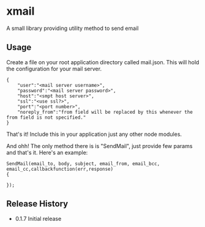 xmail
=====

A small library providing utility method to send email

## Usage

Create a file on your root application directory called mail.json. This will hold the configuration for your mail server.
``` 
{
	"user":"<mail server username>",
	"password":"<mail server password>",
	"host":"<smpt host server>",
	"ssl":"<use ssl?>",
	"port":"<port number>",
	"noreply_from":"from field will be replaced by this whenever the from field is not specified."
}
```

That's it! Include this in your application just any other node modules.

And ohh! The only method there is is "SendMail", just provide few params and that's it. Here's an example:

```
SendMail(email_to, body, subject, email_from, email_bcc, email_cc,callbackfunction(err,response)
{

});
```

## Release History

* 0.1.7 Initial release